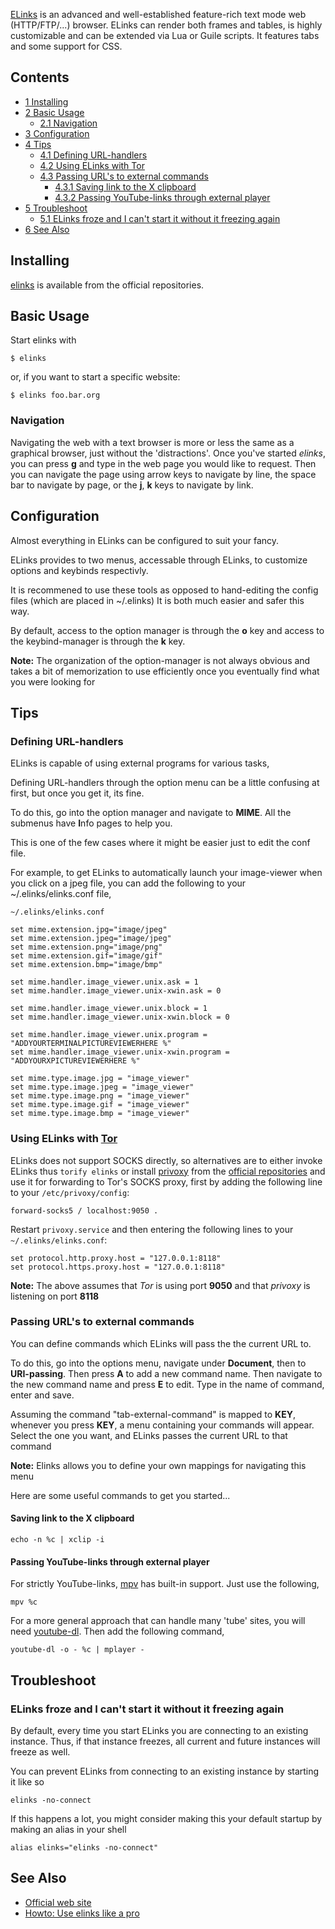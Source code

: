 [ELinks](http://elinks.or.cz/) is an advanced and well-established feature-rich text mode web (HTTP/FTP/...) browser. ELinks can render both frames and tables, is highly customizable and can be extended via Lua or Guile scripts. It features tabs and some support for CSS.

## Contents

*   [1 Installing](#Installing)
*   [2 Basic Usage](#Basic_Usage)
    *   [2.1 Navigation](#Navigation)
*   [3 Configuration](#Configuration)
*   [4 Tips](#Tips)
    *   [4.1 Defining URL-handlers](#Defining_URL-handlers)
    *   [4.2 Using ELinks with Tor](#Using_ELinks_with_Tor)
    *   [4.3 Passing URL's to external commands](#Passing_URL.27s_to_external_commands)
        *   [4.3.1 Saving link to the X clipboard](#Saving_link_to_the_X_clipboard)
        *   [4.3.2 Passing YouTube-links through external player](#Passing_YouTube-links_through_external_player)
*   [5 Troubleshoot](#Troubleshoot)
    *   [5.1 ELinks froze and I can't start it without it freezing again](#ELinks_froze_and_I_can.27t_start_it_without_it_freezing_again)
*   [6 See Also](#See_Also)

## Installing

[elinks](https://www.archlinux.org/packages/?name=elinks) is available from the official repositories.

## Basic Usage

Start elinks with

```
$ elinks

```

or, if you want to start a specific website:

```
$ elinks foo.bar.org

```

### Navigation

Navigating the web with a text browser is more or less the same as a graphical browser, just without the 'distractions'. Once you've started *elinks*, you can press **g** and type in the web page you would like to request. Then you can navigate the page using arrow keys to navigate by line, the space bar to navigate by page, or the **j**, **k** keys to navigate by link.

## Configuration

Almost everything in ELinks can be configured to suit your fancy.

ELinks provides to two menus, accessable through ELinks, to customize options and keybinds respectivly.

It is recommened to use these tools as opposed to hand-editing the config files (which are placed in ~/.elinks) It is both much easier and safer this way.

By default, access to the option manager is through the **o** key and access to the keybind-manager is through the **k** key.

**Note:** The organization of the option-manager is not always obvious and takes a bit of memorization to use efficiently once you eventually find what you were looking for

## Tips

### Defining URL-handlers

ELinks is capable of using external programs for various tasks,

Defining URL-handlers through the option menu can be a little confusing at first, but once you get it, its fine.

To do this, go into the option manager and navigate to **MIME**. All the submenus have **I**nfo pages to help you.

This is one of the few cases where it might be easier just to edit the conf file.

For example, to get ELinks to automatically launch your image-viewer when you click on a jpeg file, you can add the following to your ~/.elinks/elinks.conf file,

 `~/.elinks/elinks.conf` 
```
set mime.extension.jpg="image/jpeg"
set mime.extension.jpeg="image/jpeg"
set mime.extension.png="image/png"
set mime.extension.gif="image/gif"
set mime.extension.bmp="image/bmp"

set mime.handler.image_viewer.unix.ask = 1
set mime.handler.image_viewer.unix-xwin.ask = 0

set mime.handler.image_viewer.unix.block = 1
set mime.handler.image_viewer.unix-xwin.block = 0 

set mime.handler.image_viewer.unix.program = "ADDYOURTERMINALPICTUREVIEWERHERE %"
set mime.handler.image_viewer.unix-xwin.program = "ADDYOURXPICTUREVIEWERHERE %"

set mime.type.image.jpg = "image_viewer"
set mime.type.image.jpeg = "image_viewer"
set mime.type.image.png = "image_viewer"
set mime.type.image.gif = "image_viewer"
set mime.type.image.bmp = "image_viewer"
```

### Using ELinks with [Tor](/index.php/Tor "Tor")

ELinks does not support SOCKS directly, so alternatives are to either invoke ELinks thus `torify elinks` or install [privoxy](https://www.archlinux.org/packages/?name=privoxy) from the [official repositories](/index.php/Official_repositories "Official repositories") and use it for forwarding to Tor's SOCKS proxy, first by adding the following line to your `/etc/privoxy/config`:

```
forward-socks5 / localhost:9050 .

```

Restart `privoxy.service` and then entering the following lines to your `~/.elinks/elinks.conf`:

```
set protocol.http.proxy.host = "127.0.0.1:8118"
set protocol.https.proxy.host = "127.0.0.1:8118"

```

**Note:** The above assumes that *Tor* is using port **9050** and that *privoxy* is listening on port **8118**

### Passing URL's to external commands

You can define commands which ELinks will pass the the current URL to.

To do this, go into the options menu, navigate under **Document**, then to **URI-passing**. Then press **A** to add a new command name. Then navigate to the new command name and press **E** to edit. Type in the name of command, enter and save.

Assuming the command "tab-external-command" is mapped to **KEY**, whenever you press **KEY**, a menu containing your commands will appear. Select the one you want, and ELinks passes the current URL to that command

**Note:** Elinks allows you to define your own mappings for navigating this menu

Here are some useful commands to get you started...

#### Saving link to the X clipboard

```
echo -n %c | xclip -i 

```

#### Passing YouTube-links through external player

For strictly YouTube-links, [mpv](https://www.archlinux.org/packages/?name=mpv) has built-in support. Just use the following,

```
mpv %c 

```

For a more general approach that can handle many 'tube' sites, you will need [youtube-dl](https://www.archlinux.org/packages/?name=youtube-dl). Then add the following command,

```
youtube-dl -o - %c | mplayer -

```

## Troubleshoot

### ELinks froze and I can't start it without it freezing again

By default, every time you start ELinks you are connecting to an existing instance. Thus, if that instance freezes, all current and future instances will freeze as well.

You can prevent ELinks from connecting to an existing instance by starting it like so

```
elinks -no-connect

```

If this happens a lot, you might consider making this your default startup by making an alias in your shell

```
alias elinks="elinks -no-connect"

```

## See Also

*   [Official web site](http://elinks.or.cz/)
*   [Howto: Use elinks like a pro](http://kmandla.wordpress.com/2007/05/06/howto-use-elinks-like-a-pro/)
